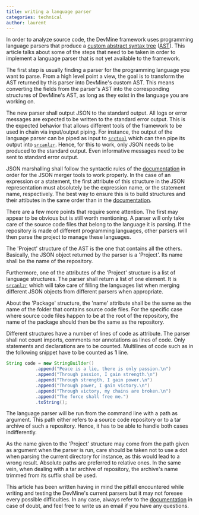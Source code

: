 ```yaml
---
title: writing a language parser
categories: technical
author: laurent
---
```


In order to analyze source code, the DevMine framework uses programming language
parsers that produce a [custom abstract syntax
tree](http://godoc.org/github.com/DevMine/srcanlzr/src)
([AST](http://en.wikipedia.org/wiki/Abstract_syntax_tree)). This article talks
about some of the steps that need to be taken in order to implement a language
parser that is not yet available to the framework.

The first step is usually finding a parser for the programming language you want
to parse. From a high level point a view, the goal is to transform the AST
returned by this parser into DevMine's custom AST. This means converting the
fields from the parser's AST into the corresponding structures of DevMine's AST,
as long as they exist in the language you are working on.

The new parser shall output JSON to the standard output. All logs or error
messages are expected to be written to the standard error output. This is the
expected behavior that allows different tools of the framework to be used in
chain via input/output piping. For instance, the output of the language parser
can be piped as input to [`srctool`](http://devmine.ch/doc/srctool) which can
then pipe its output into [`srcanlzr`](http://devmine.ch/doc/srcanlzr). Hence,
for this to work, only JSON needs to be produced to the standard output. Even
informative messages need to be sent to standard error output.

JSON marshalling shall follow the syntactic rules of the
[documentation](http://godoc.org/github.com/DevMine/srcanlzr/src) in order for
the JSON merger tools to work properly. In the case of an expression or a
statement, the first attribute of this structure in the JSON representation must
absolutely be the expression name, or the statement name, respectively. The best
way to ensure this is to build structures and their attibutes in the same order
than in the [documentation](http://godoc.org/github.com/DevMine/srcanlzr/src).

There are a few more points that require some attention. The first may appear to
be obvious but is still worth mentioning. A parser will only take care of the
source code files that belong to the language it is parsing. If the repository
is made of different programming languages, other parsers will then parse the
project to manage these languages.

The 'Project' structure of the AST is the one that contains all the others.
Basically, the JSON object returned by the parser is a 'Project'. Its name shall
be the name of the repository.

Furthermore, one of the attributes of the 'Project' structure is a list of
language structures. The parser shall return a list of one element. It is
[`srcanlzr`](http://devmine.ch/doc/srcanlzr) which will take care of filling the
languages list when merging different JSON objects from different parsers when
appropriate.

About the 'Package' structure, the 'name' attribute shall be the same as the
name of the folder that contains source code files. For the specific case where
source code files happen to be at the root of the repository, the name of the
package should then be the same as the repository.

Different structures have a number of lines of code as attribute. The parser
shall not count imports, comments nor annotations as lines of code. Only
statements and declarations are to be counted. Multilines of code such as in the
following snippet have to be counted as **1** line.

```java
String code = new StringBuilder()
           .append("Peace is a lie, there is only passion.\n")
           .append("Through passion, I gain strength.\n")
           .append("Through strength, I gain power.\n")
           .append("Through power, I gain victory.\n")
           .append("Through victory, my chains are broken.\n")
           .append("The force shall free me.")
           .toString();
```

The language parser will be run from the command line with a path as argument.
This path either refers to a source code repository or to a tar archive of such
a repository. Hence, it has to be able to handle both cases indifferently.

As the name given to the 'Project' structure may come from the path given as
argument when the parser is run, care should be taken not to use a dot when
parsing the current directory for instance, as this would lead to a wrong
result. Absolute paths are preferred to relative ones. In the same vein, when
dealing with a tar archive of repository, the archive's name trimmed from its
suffix shall be used.

This article has been written having in mind the pitfall encountered while
writing and testing the DevMine's current parsers but it may not foresee every
possible difficulties. In any case, always refer to the
[documentation](http://godoc.org/github.com/DevMine/srcanlzr/src) in case of
doubt, and feel free to write us an email if you have any questions.
